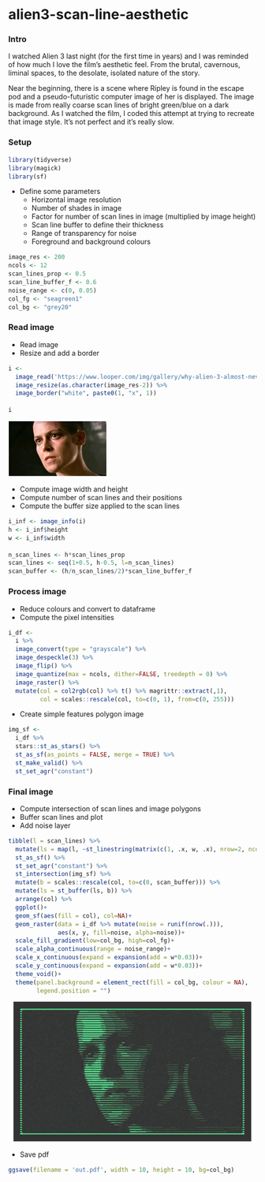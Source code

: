 
<!-- README.md is generated from README.Rmd. Please edit that file -->

# alien3-scan-line-aesthetic

### Intro

I watched Alien 3 last night (for the first time in years) and I was
reminded of how much I love the film’s aesthetic feel. From the brutal,
cavernous, liminal spaces, to the desolate, isolated nature of the
story.

Near the beginning, there is a scene where Ripley is found in the escape
pod and a pseudo-futuristic computer image of her is displayed. The
image is made from really coarse scan lines of bright green/blue on a
dark background. As I watched the film, I coded this attempt at trying
to recreate that image style. It’s not perfect and it’s really slow.

### Setup

``` r
library(tidyverse)
library(magick)
library(sf)
```

-   Define some parameters
    -   Horizontal image resolution
    -   Number of shades in image
    -   Factor for number of scan lines in image (multiplied by image
        height)
    -   Scan line buffer to define their thickness
    -   Range of transparency for noise
    -   Foreground and background colours

``` r
image_res <- 200
ncols <- 12
scan_lines_prop <- 0.5
scan_line_buffer_f <- 0.6
noise_range <- c(0, 0.05)
col_fg <- "seagreen1"
col_bg <- "grey20"
```

### Read image

-   Read image
-   Resize and add a border

``` r
i <- 
  image_read('https://www.looper.com/img/gallery/why-alien-3-almost-never-got-released/intro-1632832833.jpg') %>%
  image_resize(as.character(image_res-2)) %>% 
  image_border("white", paste0(1, "x", 1))

i
```

<img src="README_files/figure-gfm/unnamed-chunk-4-1.png" width="200" />

-   Compute image width and height
-   Compute number of scan lines and their positions
-   Compute the buffer size applied to the scan lines

``` r
i_inf <- image_info(i)
h <- i_inf$height
w <- i_inf$width

n_scan_lines <- h*scan_lines_prop
scan_lines <- seq(1+0.5, h-0.5, l=n_scan_lines)
scan_buffer <- (h/n_scan_lines/2)*scan_line_buffer_f
```

### Process image

-   Reduce colours and convert to dataframe
-   Compute the pixel intensities

``` r
i_df <-
  i %>%
  image_convert(type = "grayscale") %>%
  image_despeckle(3) %>% 
  image_flip() %>%
  image_quantize(max = ncols, dither=FALSE, treedepth = 0) %>%
  image_raster() %>%
  mutate(col = col2rgb(col) %>% t() %>% magrittr::extract(,1),
         col = scales::rescale(col, to=c(0, 1), from=c(0, 255)))
```

-   Create simple features polygon image

``` r
img_sf <-
  i_df %>% 
  stars::st_as_stars() %>%
  st_as_sf(as_points = FALSE, merge = TRUE) %>%
  st_make_valid() %>%
  st_set_agr("constant")
```

### Final image

-   Compute intersection of scan lines and image polygons
-   Buffer scan lines and plot
-   Add noise layer

``` r
tibble(l = scan_lines) %>% 
  mutate(ls = map(l, ~st_linestring(matrix(c(1, .x, w, .x), nrow=2, ncol=2, byrow = TRUE)))) %>%
  st_as_sf() %>%  
  st_set_agr("constant") %>% 
  st_intersection(img_sf) %>% 
  mutate(b = scales::rescale(col, to=c(0, scan_buffer))) %>% 
  mutate(ls = st_buffer(ls, b)) %>%
  arrange(col) %>%
  ggplot()+
  geom_sf(aes(fill = col), col=NA)+
  geom_raster(data = i_df %>% mutate(noise = runif(nrow(.))),
              aes(x, y, fill=noise, alpha=noise))+
  scale_fill_gradient(low=col_bg, high=col_fg)+
  scale_alpha_continuous(range = noise_range)+
  scale_x_continuous(expand = expansion(add = w*0.03))+
  scale_y_continuous(expand = expansion(add = w*0.03))+
  theme_void()+
  theme(panel.background = element_rect(fill = col_bg, colour = NA),
        legend.position = "")
```

![](README_files/figure-gfm/unnamed-chunk-8-1.png)<!-- -->

-   Save pdf

``` r
ggsave(filename = 'out.pdf', width = 10, height = 10, bg=col_bg)
```
